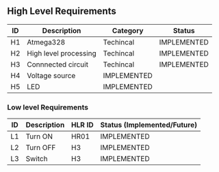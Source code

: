 
## High Level Requirements 
| ID | Description | Category | Status | 
| ----- | ----- | ------- | ---------|
| H1 | Atmega328| Techincal | IMPLEMENTED | 
| H2 | High level processing| Techincal | IMPLEMENTED |
| H3 | Connnected circuit | Techincal | IMPLEMENTED |
| H4 | Voltage source | IMPLEMENTED |
| H5 | LED | IMPLEMENTED |


### Low level Requirements
 
| ID | Description | HLR ID | Status (Implemented/Future) |
| ------ | --------- | ------ | ----- |
|L1|Turn ON |HR01|IMPLEMENTED|
|L2| Turn OFF | H3|IMPLEMENTED|
|L3|Switch | H3 | IMPLEMENTED |

